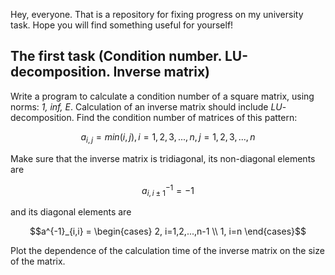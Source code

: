 Hey, everyone. That is a repository for fixing progress
on my university task. Hope you will find something useful for yourself!


## The first task (Condition number. LU-decomposition. Inverse matrix)

Write a program to calculate a condition number of a square matrix, using norms: *1, inf, E*.
Calculation of an inverse matrix should include *LU*-decomposition.
Find the condition number of matrices of this pattern:
```math
a_{i,j} = min(i,j),   i=1,2,3,...,n,   j=1,2,3,...,n 
```


Make sure that the inverse matrix is tridiagonal,
its non-diagonal elements are 
```math
a^{-1}_{i, i \pm 1}=-1
``` 
and its diagonal elements are 
```math
a^{-1}_{i,i} =
\begin{cases}
2, i=1,2,...,n-1
\\
1, i=n
\end{cases}
```

Plot the dependence of the calculation time of the inverse matrix on the size
of the matrix.